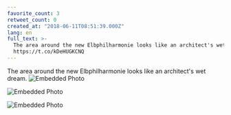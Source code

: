 ```yaml
---
favorite_count: 3
retweet_count: 0
created_at: "2018-06-11T08:51:39.000Z"
lang: en
full_text: >-
  The area around the new Elbphilharmonie looks like an architect's wet dream.
  https://t.co/kDeHUGKCNQ
---
```


The area around the new Elbphilharmonie looks like an architect's wet dream.
![Embedded Photo](https://twitter-media-coderbyheart.s3.eu-north-1.amazonaws.com/1006096612639281152-DfZfenFW4AEIO0C.jpg)

![Embedded Photo](https://twitter-media-coderbyheart.s3.eu-north-1.amazonaws.com/1006096612639281152-DfZfgQCWAAAUs3Q.jpg)

![Embedded Photo](https://twitter-media-coderbyheart.s3.eu-north-1.amazonaws.com/1006096612639281152-DfZfhjuX0AEUehE.jpg)
